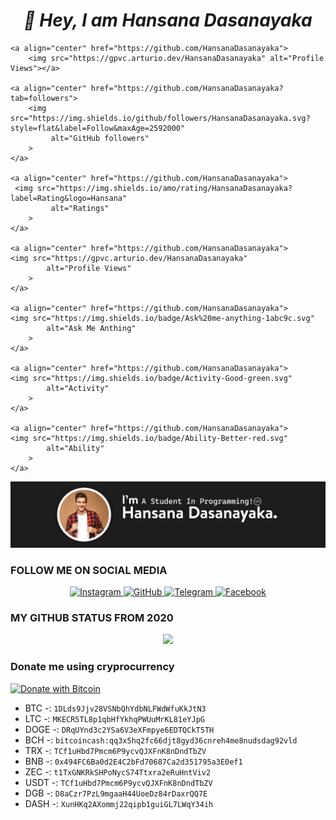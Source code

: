 <h1 align="center"><b><i>👋 Hey, I am Hansana Dasanayaka</b></i></h1>

    <a align="center" href="https://github.com/HansanaDasanayaka">
        <img src="https://gpvc.arturio.dev/HansanaDasanayaka" alt="Profile Views"></a>  
     
    <a align="center" href="https://github.com/HansanaDasanayaka?tab=followers">
        <img src="https://img.shields.io/github/followers/HansanaDasanayaka.svg?style=flat&label=Follow&maxAge=2592000"
             alt="GitHub followers"   
        >
    </a>
    
    <a align="center" href="https://github.com/HansanaDasanayaka">
     <img src="https://img.shields.io/amo/rating/HansanaDasanayaka?label=Rating&logo=Hansana"
             alt="Ratings"   
        >
    </a>
    
    <a align="center" href="https://github.com/HansanaDasanayaka">
    <img src="https://gpvc.arturio.dev/HansanaDasanayaka"
            alt="Profile Views"   
        >
    </a>
    
    <a align="center" href="https://github.com/HansanaDasanayaka">
    <img src="https://img.shields.io/badge/Ask%20me-anything-1abc9c.svg"
            alt="Ask Me Anthing"   
        >
    </a>  
    
    <a align="center" href="https://github.com/HansanaDasanayaka">
    <img src="https://img.shields.io/badge/Activity-Good-green.svg"
            alt="Activity"   
        >
    </a> 
    
    <a align="center" href="https://github.com/HansanaDasanayaka">
    <img src="https://img.shields.io/badge/Ability-Better-red.svg"
            alt="Ability"   
        >
    </a>

<a href="https://github.com/HansanaDasanayaka"><img align="centre" src="https://raw.githubusercontent.com/HansanaDasanayaka/HansanaDasanayaka/main/img/Header.jpg"> </a>

### FOLLOW ME ON SOCIAL MEDIA
<p align="center">   
    <a href="https://www.instagram.com/hansana_dasanayake/">
        <img src="https://img.shields.io/badge/Instagram-E4405F?style=for-the-badge&logo=instagram&logoColor=white"
             alt="Instagram"   
        >
    </a>
    <a href="https://github.com/HansanaDasanayaka">
        <img src="https://img.shields.io/badge/GitHub-100000?style=for-the-badge&logo=github&logoColor=white"
             alt="GitHub"       
        >
    </a>
    <a href="https://telegram.me/HansanaDasanayaka">
        <img src="https://img.shields.io/badge/Telegram-1DA1F2?style=for-the-badge&logo=telegram&logoColor=white"
             alt="Telegram"
        >
    </a>
    <a href="https://www.facebook.com/HansanaDasanayake/">
        <img src="https://img.shields.io/badge/Facebook-1877F2?style=for-the-badge&logo=facebook&logoColor=white"
             alt="Facebook"
        >
    </a>
</p>

### MY GITHUB STATUS FROM 2020

<p align="center">
  <a href="https://github.com/HansanaDasanayaka/github-profile-trophy">
   <img src="https://github-profile-trophy.vercel.app/?username=HansanaDasanayaka&row=1">
 </a> 
 </p>


  
### Donate me using cryprocurrency
[![Donate with Bitcoin](https://en.cryptobadges.io/badge/big/1DLds9Jjv28VSNbQhYdbNLFWdWfuKkJtN3)](https://en.cryptobadges.io/donate/1DLds9Jjv28VSNbQhYdbNLFWdWfuKkJtN3)

- BTC -: `1DLds9Jjv28VSNbQhYdbNLFWdWfuKkJtN3`
- LTC -: `MKECR5TL8p1qbHfYkhqPWUuMrKL81eYJpG`
- DOGE -: `DRqUYnd3c2YSa6V3eXFmpye6EDTQCkT5TH`
- BCH -: `bitcoincash:qq3x5hq2fc66djt8gyd36cnreh4me8nudsdag92vld`
- TRX -: `TCf1uHbd7Pmcm6P9ycvQJXFnK8nDndTbZV`
- BNB -: `0x494FC6Ba0d2E4C2bFd70687Ca2d351795a3E0ef1`
- ZEC -: `t1TxGNKRkSHPoNycS74Ttxra2eRuHntViv2`
- USDT -: `TCf1uHbd7Pmcm6P9ycvQJXFnK8nDndTbZV`
- DGB -: `D8aCzr7PzL9mgaaH44UoeDz84rDaxrQQ7E`
- DASH -: `XunHKq2AXommj22qipb1guiGL7LWqY34ih`

